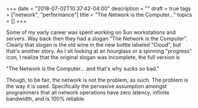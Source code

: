 +++
date = "2018-07-02T10:37:42-04:00"
description = ""
draft = true
tags = ["network", "performance"]
title = "The Network is the Computer..."
topics = []
+++

Some of my early career was spent working on Sun workstations and servers.
Way back then they had a slogan "The Network is the Computer".
Clearly that slogan is the old wine in the new bottle labeled "Cloud", but that's another story.
As I sit looking at an hourglass or a spinning "progress" icon,
I realize that the original slogan was incomplete,
the full version is

"The Network is the Computer... and that's why sucks so bad."

Though, to be fair, the network is not the problem, as such.  The problem is the way it is used.  Specifically the pervasive assumption amongst programmers that all network operations have zero latency, infinite bandwidth, and is 100% reliable.
